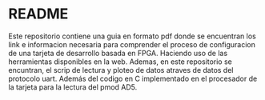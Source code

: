 # README
Este repositorio contiene una guia en formato pdf donde se encuentran los link e informacion necesaria para comprender el proceso
de configuracion de una tarjeta de desarrollo basada en FPGA. Haciendo uso de las herramientas disponibles en la web. Ademas, en este repositorio se encuntran, el scrip de lectura y ploteo de datos atraves de datos del protocolo uart. Además del codigo en C implementado en el procesador de la tarjeta para la lectura del pmod AD5. 
